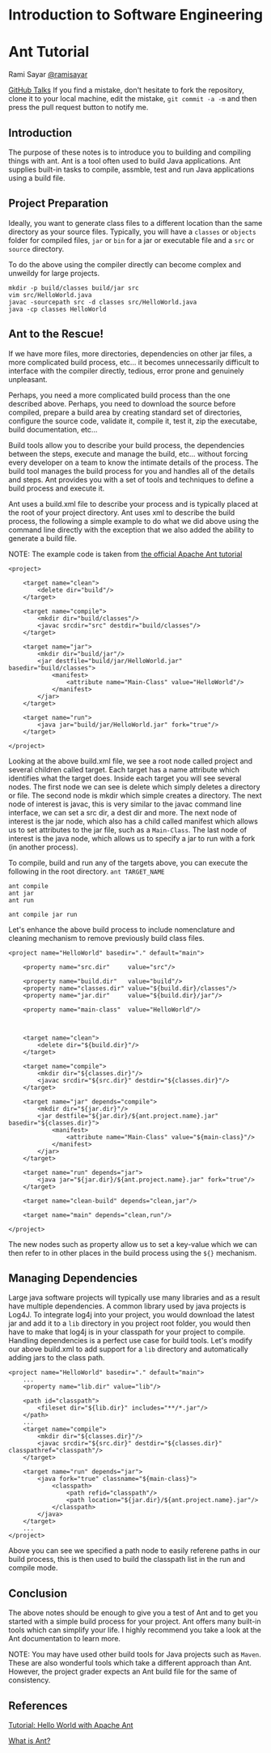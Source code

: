 # Introduction to Software Engineering
# Ant Tutorial

Rami Sayar [@ramisayar](http://twitter/ramisayar)

[GitHub Talks](github.com/sayar/talks) If you find a mistake, don't hesitate to fork the repository, clone it to your local machine, edit the mistake, `git commit -a -m` and then press the pull request button to notify me.

## Introduction

The purpose of these notes is to introduce you to building and compiling things with ant. Ant is a tool often used to build Java applications. Ant supplies built-in tasks to compile, assmble, test and run Java applications using a build file.

## Project Preparation

Ideally, you want to generate class files to a different location than the same directory as your source files. Typically, you will have a `classes` or `objects` folder for compiled files, `jar` or `bin` for a jar or executable file and a `src` or `source` directory.

To do the above using the compiler directly can become complex and unweildy for large projects.

```
mkdir -p build/classes build/jar src
vim src/HelloWorld.java
javac -sourcepath src -d classes src/HelloWorld.java
java -cp classes HelloWorld
```

## Ant to the Rescue!

If we have more files, more directories, dependencies on other jar files, a more complicated build process, etc… it becomes unnecessarily difficult to interface with the compiler directly, tedious, error prone and genuinely unpleasant.

Perhaps, you need a more complicated build process than the one described above. Perhaps, you need to download the source before compiled, prepare a build area by creating standard set of directories, configure the source code, validate it, compile it, test it, zip the executabe, build documentation, etc… 

Build tools allow you to describe your build process, the dependencies between the steps, execute and manage the build, etc… without forcing every developer on a team to know the intimate details of the process. The build tool manages the build process for you and handles all of the details and steps. Ant provides you with a set of tools and techniques to define a build process and execute it. 

Ant uses a build.xml file to describe your process and is typically placed at the root of your project directory. Ant uses xml to describe the build process, the following a simple example to do what we did above using the command line directly with the exception that we also added the ability to generate a build file.

NOTE: The example code is taken from [the official Apache Ant tutorial](http://ant.apache.org/manual/tutorial-HelloWorldWithAnt.html)

```
<project>

    <target name="clean">
        <delete dir="build"/>
    </target>

    <target name="compile">
        <mkdir dir="build/classes"/>
        <javac srcdir="src" destdir="build/classes"/>
    </target>

    <target name="jar">
        <mkdir dir="build/jar"/>
        <jar destfile="build/jar/HelloWorld.jar" basedir="build/classes">
            <manifest>
                <attribute name="Main-Class" value="HelloWorld"/>
            </manifest>
        </jar>
    </target>

    <target name="run">
        <java jar="build/jar/HelloWorld.jar" fork="true"/>
    </target>

</project>
```

Looking at the above build.xml file, we see a root node called project and several children called target. Each target has a name attribute which identifies what the target does. Inside each target you will see several nodes. The first node we can see is delete which simply deletes a directory or file. The second node is mkdir which simple creates a directory. The next node of interest is javac, this is very similar to the javac command line interface, we can set a src dir, a dest dir and more. The next node of interest is the jar node, which also has a child called manifest which allows us to set attributes to the jar file, such as a `Main-Class`. The last node of interest is the java node, which allows us to specify a jar to run with a fork (in another process).

To compile, build and run any of the targets above, you can execute the following in the root directory. `ant TARGET_NAME`

```
ant compile
ant jar
ant run
```

`ant compile jar run`

Let's enhance the above build process to include nomenclature and cleaning mechanism to remove previously build class files. 

```
<project name="HelloWorld" basedir="." default="main">

    <property name="src.dir"     value="src"/>

    <property name="build.dir"   value="build"/>
    <property name="classes.dir" value="${build.dir}/classes"/>
    <property name="jar.dir"     value="${build.dir}/jar"/>

    <property name="main-class"  value="HelloWorld"/>



    <target name="clean">
        <delete dir="${build.dir}"/>
    </target>

    <target name="compile">
        <mkdir dir="${classes.dir}"/>
        <javac srcdir="${src.dir}" destdir="${classes.dir}"/>
    </target>

    <target name="jar" depends="compile">
        <mkdir dir="${jar.dir}"/>
        <jar destfile="${jar.dir}/${ant.project.name}.jar" basedir="${classes.dir}">
            <manifest>
                <attribute name="Main-Class" value="${main-class}"/>
            </manifest>
        </jar>
    </target>

    <target name="run" depends="jar">
        <java jar="${jar.dir}/${ant.project.name}.jar" fork="true"/>
    </target>

    <target name="clean-build" depends="clean,jar"/>

    <target name="main" depends="clean,run"/>

</project>
```

The new nodes such as property allow us to set a key-value which we can then refer to in other places in the build process using the `${}` mechanism. 

## Managing Dependencies

Large java software projects will typically use many libraries and as a result have multiple dependencies. A common library used by java projects is Log4J. To integrate log4j into your project, you would download the latest jar and add it to a `lib` directory in you project root folder, you would then have to make that log4j is in your classpath for your project to compile. Handling dependencies is a perfect use case for build tools. Let's modify our above build.xml to add support for a `lib` directory and automatically adding jars to the class path.

```
<project name="HelloWorld" basedir="." default="main">
    ...
    <property name="lib.dir" value="lib"/>

    <path id="classpath">
        <fileset dir="${lib.dir}" includes="**/*.jar"/>
    </path>
    ...
    <target name="compile">
        <mkdir dir="${classes.dir}"/>
        <javac srcdir="${src.dir}" destdir="${classes.dir}" classpathref="classpath"/>
    </target>

    <target name="run" depends="jar">
        <java fork="true" classname="${main-class}">
            <classpath>
                <path refid="classpath"/>
                <path location="${jar.dir}/${ant.project.name}.jar"/>
            </classpath>
        </java>
    </target>
    ...
</project>
```

Above you can see we specified a path node to easily referene paths in our build process, this is then used to build the classpath list in the run and compile mode. 

## Conclusion

The above notes should be enough to give you a test of Ant and to get you started with a simple build process for your project. Ant offers many built-in tools which can simplify your life. I highly recommend you take a look at the Ant documentation to learn more.

NOTE: You may have used other build tools for Java projects such as `Maven`. These are also wonderful tools which take a different approach than Ant. However, the project grader expects an Ant build file for the same of consistency.

## References

[Tutorial: Hello World with Apache Ant](http://ant.apache.org/manual/tutorial-HelloWorldWithAnt.html)

[What is Ant?](http://codefeed.com/tutorial/ant_intro.html)